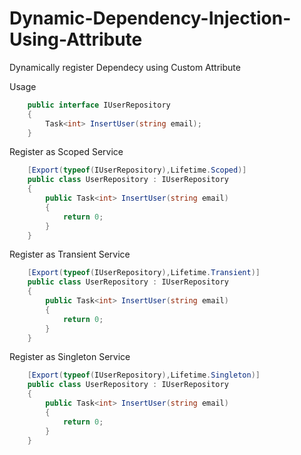 # Dynamic-Dependency-Injection-Using-Attribute
Dynamically register Dependecy using Custom Attribute 


Usage 


```C#
    public interface IUserRepository
    {
        Task<int> InsertUser(string email);
    }
```

    
    

Register as Scoped Service    

```C#
    [Export(typeof(IUserRepository),Lifetime.Scoped)]
    public class UserRepository : IUserRepository
    {
        public Task<int> InsertUser(string email)
        {
            return 0;
        }
    }
```    

Register as Transient Service    

```C#
    [Export(typeof(IUserRepository),Lifetime.Transient)]
    public class UserRepository : IUserRepository
    {
        public Task<int> InsertUser(string email)
        {
            return 0;
        }
    }
```   

Register as Singleton Service    

```C#
    [Export(typeof(IUserRepository),Lifetime.Singleton)]
    public class UserRepository : IUserRepository
    {
        public Task<int> InsertUser(string email)
        {
            return 0;
        }
    }
```   

